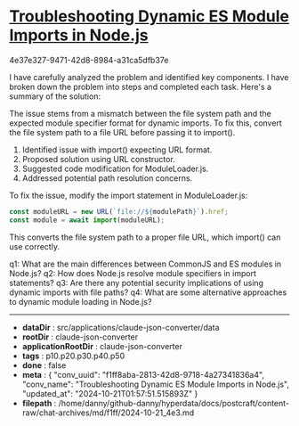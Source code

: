# [Troubleshooting Dynamic ES Module Imports in Node.js](https://claude.ai/chat/f1ff8aba-2813-42d8-9718-4a27341836a4)

4e37e327-9471-42d8-8984-a31ca5dfb37e

 I have carefully analyzed the problem and identified key components. I have broken down the problem into steps and completed each task. Here's a summary of the solution:

The issue stems from a mismatch between the file system path and the expected module specifier format for dynamic imports. To fix this, convert the file system path to a file URL before passing it to import().

1. Identified issue with import() expecting URL format.
2. Proposed solution using URL constructor.
3. Suggested code modification for ModuleLoader.js.
4. Addressed potential path resolution concerns.

To fix the issue, modify the import statement in ModuleLoader.js:

```javascript
const moduleURL = new URL(`file://${modulePath}`).href;
const module = await import(moduleURL);
```

This converts the file system path to a proper file URL, which import() can use correctly.

q1: What are the main differences between CommonJS and ES modules in Node.js?
q2: How does Node.js resolve module specifiers in import statements?
q3: Are there any potential security implications of using dynamic imports with file paths?
q4: What are some alternative approaches to dynamic module loading in Node.js?

---

* **dataDir** : src/applications/claude-json-converter/data
* **rootDir** : claude-json-converter
* **applicationRootDir** : claude-json-converter
* **tags** : p10.p20.p30.p40.p50
* **done** : false
* **meta** : {
  "conv_uuid": "f1ff8aba-2813-42d8-9718-4a27341836a4",
  "conv_name": "Troubleshooting Dynamic ES Module Imports in Node.js",
  "updated_at": "2024-10-21T01:57:51.515893Z"
}
* **filepath** : /home/danny/github-danny/hyperdata/docs/postcraft/content-raw/chat-archives/md/f1ff/2024-10-21_4e3.md